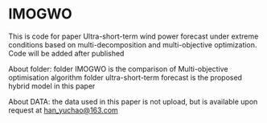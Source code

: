 # IMOGWO
This is code for paper Ultra-short-term wind power forecast under extreme conditions based on multi-decomposition and multi-objective optimization. Code will be added after published


About folder:
folder IMOGWO is the comparison of Multi-objective optimisation algorithm
folder ultra-short-term forecast is the proposed hybrid model in this paper


About DATA:
the data used in this paper is not upload, but is available upon request at han_yuchao@163.com
